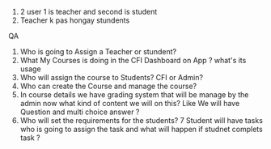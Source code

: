 1. 2 user 1 is teacher and second is student 
2. Teacher k pas hongay stundents




QA
1. Who is going to Assign a Teacher or stundent? 
2. What My Courses is doing in the CFI Dashboard on App ? what's its usage 
3. Who will assign the course to Students? CFI or Admin? 
4. Who can create the Course and manage the course? 
5. In course details we have grading system that will be manage by the admin now what kind of content we will on this? Like We will have Question and multi choice answer ? 
6. Who will set the requirements for the students? 
7 Student will have tasks who is going to assign the task and what will happen if studnet complets task ? 
